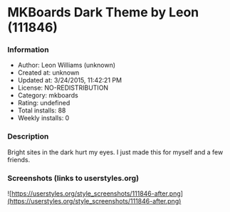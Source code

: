 # MKBoards Dark Theme by Leon (111846)

### Information
- Author: Leon Williams (unknown)
- Created at: unknown
- Updated at: 3/24/2015, 11:42:21 PM
- License: NO-REDISTRIBUTION
- Category: mkboards
- Rating: undefined
- Total installs: 88
- Weekly installs: 0


### Description
Bright sites in the dark hurt my eyes. I just made this for myself and a few friends.


### Screenshots (links to userstyles.org)
![https://userstyles.org/style_screenshots/111846-after.png](https://userstyles.org/style_screenshots/111846-after.png)


